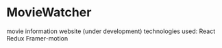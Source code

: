 # MovieWatcher
movie information website (under development)
technologies used:
React
Redux
Framer-motion
